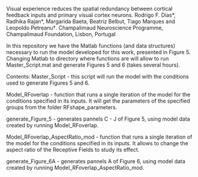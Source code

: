Visual experience reduces the spatial redundancy between cortical feedback inputs and primary visual cortex neurons.
Rodrigo F. Dias*, Radhika Rajan*, Margarida Baeta, Beatriz Belbut, Tiago Marques and Leopoldo Petreanu†.
Champalimaud Neuroscience Programme, Champalimaud Foundation, Lisbon, Portugal


In this repository we have the Matlab functions (and data structures) necessary to run the model developed for this work, presented in Figure 5.
Changing Matlab to directory where functions are will allow to run Master_Script.mat and generate Figures 5 and 6 (takes several hours).

Contents:
Master_Script - this script will run the model with the conditions used to generate Figures 5 and 6. 

Model_RFoverlap - function that runs a single iteration of the model for the conditions specified in its inputs. 
It will get the parameters of the specified groups from the folder RFshape_parameters.

generate_Figure_5 - generates pannels C - J of Figure 5, using model data created by running Model_RFoverlap.

Model_RFoverlap_AspectRatio_mod - function that runs a single iteration of the model for the conditions specified in its inputs. 
It allows to change the aspect ratio of the Receptive Fields to study its effect. 

generate_Figure_6A -  generates pannels A of Figure 6, using model data created by running Model_RFoverlap_AspectRatio_mod.
